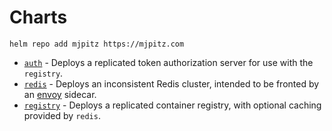 # Charts

```shell
helm repo add mjpitz https://mjpitz.com
```

- [`auth`](https://github.com/mjpitz/mjpitz/tree/main/charts/auth) - Deploys a replicated token authorization server for use with the `registry`.
- [`redis`](https://github.com/mjpitz/mjpitz/tree/main/charts/redis) - Deploys an inconsistent Redis cluster, intended to be fronted by an [envoy][] sidecar.
- [`registry`](https://github.com/mjpitz/mjpitz/tree/main/charts/registry) - Deploys a replicated container registry, with optional caching provided by `redis`.

[envoy]: https://www.envoyproxy.io/docs/envoy/latest/intro/arch_overview/other_protocols/redis
